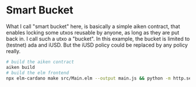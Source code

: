# Smart Bucket

What I call "smart bucket" here, is basically a simple aiken contract,
that enables locking some utxos reusable by anyone, as long as they are put back in.
I call such a utxo a "bucket".
In this example, the bucket is limited to (testnet) ada and iUSD.
But the iUSD policy could be replaced by any policy really.

```sh
# build the aiken contract
aiken build
# build the elm frontend
npx elm-cardano make src/Main.elm --output main.js && python -m http.server
```
